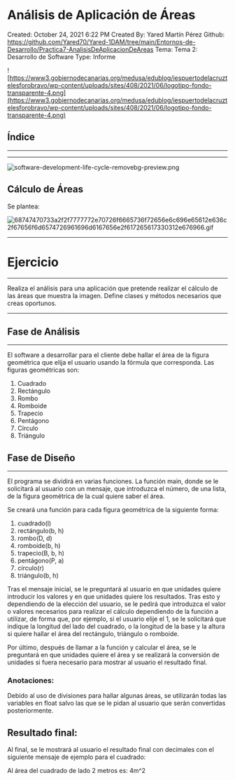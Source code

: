 # Análisis de Aplicación de Áreas

Created: October 24, 2021 6:22 PM
Created By: Yared Martín Pérez
Github: https://github.com/Yared70/Yared-1DAM/tree/main/Entornos-de-Desarrollo/Practica7-AnalisisDeAplicacionDeAreas
Tema: Tema 2: Desarrollo de Software
Type: Informe

![https://www3.gobiernodecanarias.org/medusa/edublog/iespuertodelacruztelesforobravo/wp-content/uploads/sites/408/2021/06/logotipo-fondo-transparente-4.png](https://www3.gobiernodecanarias.org/medusa/edublog/iespuertodelacruztelesforobravo/wp-content/uploads/sites/408/2021/06/logotipo-fondo-transparente-4.png)

## Índice

---

---

![software-development-life-cycle-removebg-preview.png](Ana%CC%81lisis%20de%20Aplicacio%CC%81n%20de%20A%CC%81reas%20c394b899a32041eb88e400a265585969/software-development-life-cycle-removebg-preview.png)

## **Cálculo de Áreas**

Se plantea:

![68747470733a2f2f7777772e70726f6665736f72656e6c696e65612e636c2f67656f6d6574726961696d6167656e2f617265617330312e676966.gif](Ana%CC%81lisis%20de%20Aplicacio%CC%81n%20de%20A%CC%81reas%20c394b899a32041eb88e400a265585969/68747470733a2f2f7777772e70726f6665736f72656e6c696e65612e636c2f67656f6d6574726961696d6167656e2f617265617330312e676966.gif)

---

# Ejercicio

---

Realiza el análisis para una aplicación que pretende realizar el cálculo de las áreas que muestra la imagen. Define clases y métodos necesarios que creas oportunos.

---

## Fase de Análisis

---

El software a desarrollar para el cliente debe hallar el área de la figura geométrica que elija el usuario usando la fórmula que corresponda. Las figuras geométricas son:

1. Cuadrado
2. Rectángulo
3. Rombo
4. Romboide
5. Trapecio
6. Pentágono
7. Círculo
8. Triángulo

## Fase de Diseño

---

El programa se dividirá en varias funciones. La función main, donde se le solicitará al usuario con un mensaje, que introduzca el número, de una lista, de la figura geométrica de la cual quiere saber el área. 

Se creará una función para cada figura geométrica de la siguiente forma:

1. cuadrado(l)
2. rectángulo(b, h)
3. rombo(D, d)
4. romboide(b, h)
5. trapecio(B, b, h)
6. pentágono(P, a)
7. círculo(r)
8. triángulo(b, h)

Tras el mensaje inicial, se le preguntará al usuario en que unidades quiere introducir los valores y en que unidades quiere los resultados. Tras esto y dependiendo de la elección del usuario, se le pedirá que introduzca el valor o valores necesarios para realizar el cálculo dependiendo de la función a utilizar, de forma que, por ejemplo, si el usuario elije el 1, se le solicitará que indique la longitud del lado del cuadrado, o la longitud de la base y la altura si quiere hallar el área del rectángulo, triángulo o romboide.

Por último, después de llamar a la función y calcular el área, se le preguntará en que unidades quiere el área y se realizará la conversión de unidades si fuera necesario para mostrar al usuario el resultado final.

### Anotaciones:

Debido al uso de divisiones para hallar algunas áreas, se utilizarán todas las variables en float salvo las que se le pidan al usuario que serán convertidas posteriormente.

## Resultado final:

 Al final, se le mostrará al usuario el resultado final con decimales con el siguiente mensaje de ejemplo para el cuadrado:

Al área del cuadrado de lado 2 metros es: 4m^2